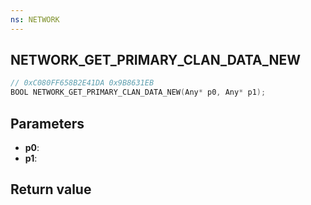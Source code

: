 ```yaml
---
ns: NETWORK
---
```

## NETWORK_GET_PRIMARY_CLAN_DATA_NEW

```c
// 0xC080FF658B2E41DA 0x9B8631EB
BOOL NETWORK_GET_PRIMARY_CLAN_DATA_NEW(Any* p0, Any* p1);
```


## Parameters
* **p0**: 
* **p1**: 

## Return value
